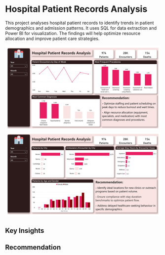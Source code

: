 # Hospital Patient Records Analysis
This project analyses hospital patient records to identify trends in patient demographics and admission patterns. It uses SQL for data extraction and Power BI for visualization. The findings will help optimize resource allocation and improve patient care strategies.

![hospital patient encounters analysis_1.jpg](https://github.com/jakejosh6751/Hospital-Patient-Records-Analysis/blob/main/hospital%20patient%20encounters%20analysis_1.jpg)
![hospital patient encounters analysis_2.jpg](https://github.com/jakejosh6751/Hospital-Patient-Records-Analysis/blob/main/hospital%20patient%20encounters%20analysis_2.jpg)

## Key Insights

## Recommendation
